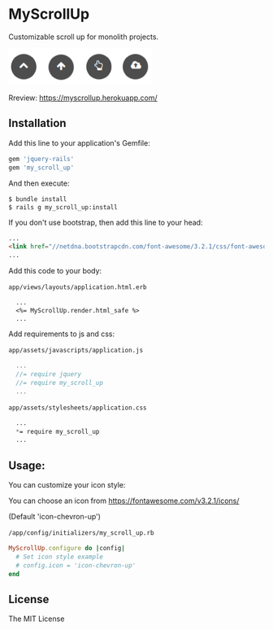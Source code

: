 # MyScrollUp
Customizable scroll up for monolith projects.

![ScrollUp examples](img/example.png)

Rreview: https://myscrollup.herokuapp.com/
## Installation

Add this line to your application's Gemfile:

```ruby
gem 'jquery-rails'
gem 'my_scroll_up'
```

And then execute:

    $ bundle install
    $ rails g my_scroll_up:install

If you don't use bootstrap, then add this line to your head:

```html
...
<link href="//netdna.bootstrapcdn.com/font-awesome/3.2.1/css/font-awesome.css" rel="stylesheet">
...
```


Add this code to your body:

`app/views/layouts/application.html.erb`


```erb
  ...
  <%= MyScrollUp.render.html_safe %>
  ...
```
Add requirements to js and css:

`app/assets/javascripts/application.js`

``` js
  ...
  //= require jquery
  //= require my_scroll_up
  ...
```

`app/assets/stylesheets/application.css`

```css
  ...
  *= require my_scroll_up
  ...
```
## Usage:

You can customize your icon style:

You can choose an icon from https://fontawesome.com/v3.2.1/icons/

(Default 'icon-chevron-up')


`/app/config/initializers/my_scroll_up.rb`

```ruby
MyScrollUp.configure do |config|
  # Set icon style example
  # config.icon = 'icon-chevron-up'
end
```

## License

The MIT License
